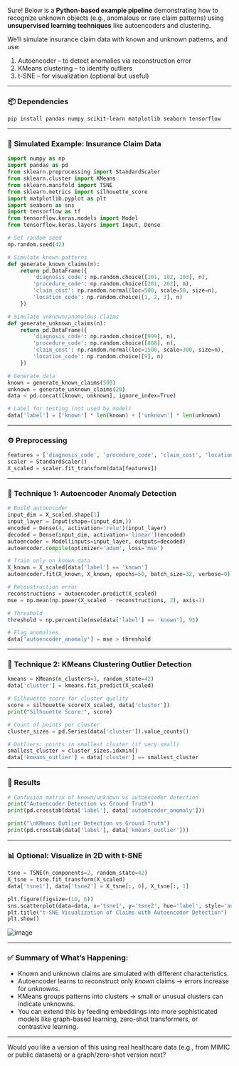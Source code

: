 Sure! Below is a **Python-based example pipeline** demonstrating how to recognize unknown objects (e.g., anomalous or rare claim patterns) using **unsupervised learning techniques** like autoencoders and clustering.

We’ll simulate insurance claim data with known and unknown patterns, and use:

1. Autoencoder – to detect anomalies via reconstruction error  
2. KMeans clustering – to identify outliers  
3. t-SNE – for visualization (optional but useful)

---

### 📦 Dependencies

```bash
pip install pandas numpy scikit-learn matplotlib seaborn tensorflow
```

---

### 🧪 Simulated Example: Insurance Claim Data

```python
import numpy as np
import pandas as pd
from sklearn.preprocessing import StandardScaler
from sklearn.cluster import KMeans
from sklearn.manifold import TSNE
from sklearn.metrics import silhouette_score
import matplotlib.pyplot as plt
import seaborn as sns
import tensorflow as tf
from tensorflow.keras.models import Model
from tensorflow.keras.layers import Input, Dense

# Set random seed
np.random.seed(42)

# Simulate known patterns
def generate_known_claims(n):
    return pd.DataFrame({
        'diagnosis_code': np.random.choice([101, 102, 103], n),
        'procedure_code': np.random.choice([201, 202], n),
        'claim_cost': np.random.normal(loc=500, scale=50, size=n),
        'location_code': np.random.choice([1, 2, 3], n)
    })

# Simulate unknown/anomalous claims
def generate_unknown_claims(n):
    return pd.DataFrame({
        'diagnosis_code': np.random.choice([999], n),
        'procedure_code': np.random.choice([888], n),
        'claim_cost': np.random.normal(loc=1500, scale=300, size=n),
        'location_code': np.random.choice([9], n)
    })

# Generate data
known = generate_known_claims(500)
unknown = generate_unknown_claims(20)
data = pd.concat([known, unknown], ignore_index=True)

# Label for testing (not used by model)
data['label'] = ['known'] * len(known) + ['unknown'] * len(unknown)
```

---

### ⚙️ Preprocessing

```python
features = ['diagnosis_code', 'procedure_code', 'claim_cost', 'location_code']
scaler = StandardScaler()
X_scaled = scaler.fit_transform(data[features])
```

---

### 🔧 Technique 1: Autoencoder Anomaly Detection

```python
# Build autoencoder
input_dim = X_scaled.shape[1]
input_layer = Input(shape=(input_dim,))
encoded = Dense(4, activation='relu')(input_layer)
decoded = Dense(input_dim, activation='linear')(encoded)
autoencoder = Model(inputs=input_layer, outputs=decoded)
autoencoder.compile(optimizer='adam', loss='mse')

# Train only on known data
X_known = X_scaled[data['label'] == 'known']
autoencoder.fit(X_known, X_known, epochs=50, batch_size=32, verbose=0)

# Reconstruction error
reconstructions = autoencoder.predict(X_scaled)
mse = np.mean(np.power(X_scaled - reconstructions, 2), axis=1)

# Threshold
threshold = np.percentile(mse[data['label'] == 'known'], 95)

# Flag anomalies
data['autoencoder_anomaly'] = mse > threshold
```

---

### 🔧 Technique 2: KMeans Clustering Outlier Detection

```python
kmeans = KMeans(n_clusters=3, random_state=42)
data['cluster'] = kmeans.fit_predict(X_scaled)

# Silhouette score for cluster quality
score = silhouette_score(X_scaled, data['cluster'])
print("Silhouette Score:", score)

# Count of points per cluster
cluster_sizes = pd.Series(data['cluster']).value_counts()

# Outliers: points in smallest cluster (if very small)
smallest_cluster = cluster_sizes.idxmin()
data['kmeans_outlier'] = data['cluster'] == smallest_cluster
```

---

### 🎯 Results

```python
# Confusion matrix of known/unknown vs autoencoder detection
print("Autoencoder Detection vs Ground Truth")
print(pd.crosstab(data['label'], data['autoencoder_anomaly']))

print("\nKMeans Outlier Detection vs Ground Truth")
print(pd.crosstab(data['label'], data['kmeans_outlier']))
```

---

### 📊 Optional: Visualize in 2D with t-SNE

```python
tsne = TSNE(n_components=2, random_state=42)
X_tsne = tsne.fit_transform(X_scaled)
data['tsne1'], data['tsne2'] = X_tsne[:, 0], X_tsne[:, 1]

plt.figure(figsize=(10, 6))
sns.scatterplot(data=data, x='tsne1', y='tsne2', hue='label', style='autoencoder_anomaly')
plt.title("t-SNE Visualization of Claims with Autoencoder Detection")
plt.show()
```
![image](https://github.com/user-attachments/assets/b656638d-0715-4711-b48b-b94d79ef93f0)

---

### ✅ Summary of What’s Happening:
- Known and unknown claims are simulated with different characteristics.
- Autoencoder learns to reconstruct only *known* claims → errors increase for *unknowns*.
- KMeans groups patterns into clusters → small or unusual clusters can indicate unknowns.
- You can extend this by feeding embeddings into more sophisticated models like graph-based learning, zero-shot transformers, or contrastive learning.

---

Would you like a version of this using real healthcare data (e.g., from MIMIC or public datasets) or a graph/zero-shot version next?
